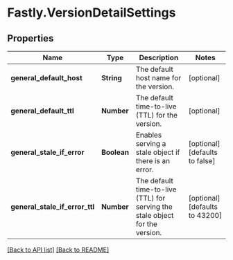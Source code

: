 # Fastly.VersionDetailSettings

## Properties

Name | Type | Description | Notes
------------ | ------------- | ------------- | -------------
**general_default_host** | **String** | The default host name for the version. | [optional] 
**general_default_ttl** | **Number** | The default time-to-live (TTL) for the version. | [optional] 
**general_stale_if_error** | **Boolean** | Enables serving a stale object if there is an error. | [optional]  [defaults to false]
**general_stale_if_error_ttl** | **Number** | The default time-to-live (TTL) for serving the stale object for the version. | [optional]  [defaults to 43200]


[[Back to API list]](../../README.md#endpoints) [[Back to README]](../../README.md)
